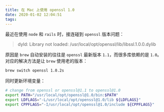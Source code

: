 ```yaml
---
title: 在 Mac 上使用 openssl 1.0
date: 2020-01-02 12:04:51
tags:
---
```


最近在使用 `node` 和 `rails` 时，接连碰到 `openssl` 版本问题：

> dyld: Library not loaded: /usr/local/opt/openssl/lib/libssl.1.0.0.dylib

原因是 `brew` 自动安装的往往是 `openssl` 最新版本 `1.1`，而很多库依赖的是 `1.0`。对应的解决方法是让 `brew` 使用老的版本：

```sh
brew switch openssl 1.0.2s
```

同时更新环境变量：

```sh
# change from openssl or openssl@1.1 to openssl@1.0
export PATH="/usr/local/opt/openssl@1.0/bin:$PATH"
export LDFLAGS="-L/usr/local/opt/openssl@1.0/lib ${LDFLAGS}"
export CPPFLAGS="-I/usr/local/opt/openssl@1.0/include ${CPPFLAGS}"
```
